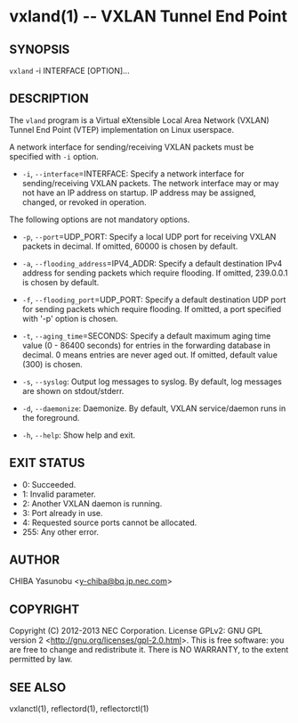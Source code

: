 vxland(1) -- VXLAN Tunnel End Point
===================================

## SYNOPSIS

`vxland` -i INTERFACE [OPTION]...

## DESCRIPTION

The `vland` program is a Virtual eXtensible Local Area Network
(VXLAN) Tunnel End Point (VTEP) implementation on Linux userspace.

A network interface for sending/receiving VXLAN packets must be
specified with `-i` option.

  * `-i`, `--interface`=INTERFACE:
    Specify a network interface for sending/receiving VXLAN packets.
    The network interface may or may not have an IP address on startup.
    IP address may be assigned, changed, or revoked in operation.

The following options are not mandatory options.

  * `-p`, `--port`=UDP_PORT:
    Specify a local UDP port for receiving VXLAN packets in decimal.
    If omitted, 60000 is chosen by default.

  * `-a`, `--flooding_address`=IPV4_ADDR:
    Specify a default destination IPv4 address for sending packets
    which require flooding. If omitted, 239.0.0.1 is chosen by default.

  * `-f`, `--flooding_port`=UDP_PORT:
    Specify a default destination UDP port for sending packets which
    require flooding. If omitted, a port specified with '-p' option is
    chosen.

  * `-t`, `--aging_time`=SECONDS:
    Specify a default maximum aging time value (0 - 86400 seconds) for
    entries in the forwarding database in decimal. 0 means entries are
    never aged out. If omitted, default value (300) is chosen.

  * `-s`, `--syslog`:
    Output log messages to syslog. By default, log messages are shown on
    stdout/stderr.

  * `-d`, `--daemonize`:
    Daemonize. By default, VXLAN service/daemon runs in the foreground.

  * `-h`, `--help`:
    Show help and exit.

## EXIT STATUS

  * 0: Succeeded.
  * 1: Invalid parameter.
  * 2: Another VXLAN daemon is running.
  * 3: Port already in use.
  * 4: Requested source ports cannot be allocated.
  * 255: Any other error.

## AUTHOR

CHIBA Yasunobu &lt;y-chiba@bq.jp.nec.com&gt;

## COPYRIGHT

Copyright (C) 2012-2013 NEC Corporation. License GPLv2: GNU GPL version 2
&lt;http://gnu.org/licenses/gpl-2.0.html&gt;. This is free software: you are
free to change and redistribute it. There is NO WARRANTY, to the extent
permitted by law.

## SEE ALSO

vxlanctl(1), reflectord(1), reflectorctl(1)

